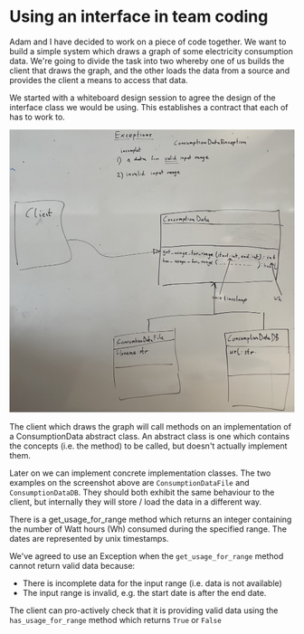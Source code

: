 # Using an interface in team coding

Adam and I have decided to work on a piece of code together.  We want to build a simple system which draws a graph of some electricity consumption data.  We're going to divide the task into two whereby one of us builds the client that draws the graph, and the other loads the data from a source and provides the client a means to access that data.

We started with a whiteboard design session to agree the design of the interface class we would be using.  This establishes a contract that each of has to work to.

![This is an image](whiteboard.jpg)

The client which draws the graph will call methods on an implementation of a ConsumptionData abstract class.  An abstract class is one which contains the concepts (i.e. the method) to be called, but doesn't actually implement them.

Later on we can implement concrete implementation classes.  The two examples on the screenshot above are `ConsumptionDataFile` and `ConsumptionDataDB`.  They should both exhibit the same behaviour to the client, but internally they will store / load the data in a different way.

There is a get_usage_for_range method which returns an integer containing the number of Watt hours (Wh) consumed during the specified range.  The dates are represented by unix timestamps.

We've agreed to use an Exception when the `get_usage_for_range` method cannot return valid data because:

* There is incomplete data for the input range (i.e. data is not available)
* The input range is invalid, e.g. the start date is after the end date.

The client can pro-actively check that it is providing valid data using the `has_usage_for_range` method which returns `True` or `False`